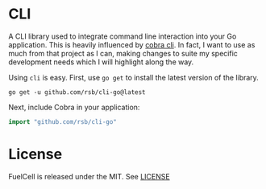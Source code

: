 # CLI 
A CLI library used to integrate command line interaction into your Go application. This is heavily influenced by [cobra cli](https://github.com/spf13/cobra). In fact, I want to use as much from that project as I can, making changes to suite my specific development needs which I will highlight along the way.

Using `cli` is easy. First, use `go get` to install the latest version
of the library.

```
go get -u github.com/rsb/cli-go@latest
```

Next, include Cobra in your application:

```go
import "github.com/rsb/cli-go"
```

# License
FuelCell is released under the MIT. See [LICENSE](https://github.com/rsb/fuelcell/blob/master/LICENSE)